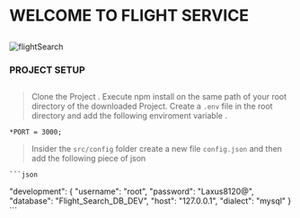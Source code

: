 # WELCOME TO FLIGHT SERVICE 
##
![flightSearch](https://previews.123rf.com/images/visivasnc/visivasnc1710/visivasnc171000047/87935861-booking-and-search-flight-ticket-air-travel-trip-vacation-concept-banner-web-template-.jpg)
### PROJECT SETUP
##

> Clone the Project .
> Execute npm install on the same path of your root directory of the downloaded Project.
>Create a `.env` file in the root directory and add the following enviroment variable .

    *PORT = 3000;
> Insider the `src/config` folder create a new file `config.json` and then add the following piece of json

    ```json
  "development": {
    "username": "root",
    "password": "Laxus8120@",
    "database": "Flight_Search_DB_DEV",
    "host": "127.0.0.1",
    "dialect": "mysql"
    }
    ```

